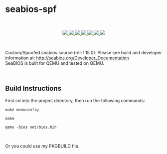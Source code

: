 # seabios-spf


<br>

<p align="center"> 
    <a href="#" target="_blank"> <img src="https://img.shields.io/tokei/lines/github/nexusflipp/seabios"/> </a>
    <a href="#" target="_blank"> <img src="https://img.shields.io/github/issues/nexusflipp/seabios"/> </a>
    <a href="#" target="_blank"> <img src="https://img.shields.io/github/languages/top/nexusflipp/seabios"/> </a> 
    <a href="#" target="_blank"> <img src="https://img.shields.io/github/languages/count/nexusflipp/seabios"/> </a> 
    <a href="#" target="_blank"> <img src="https://img.shields.io/github/last-commit/nexusflipp/seabios"/> </a> 
    <a href="#" target="_blank"> <img src="https://img.shields.io/github/repo-size/nexusflipp/seabios"/> </a> 
    <a href="#" target="_blank"> <img src="https://img.shields.io/github/languages/code-size/nexusflipp/seabios"/> </a> 
</p>

<br>

Custom/Spoofed seabios source (rel-1.15.0).
Please see build and developer information at: http://seabios.org/Developer_Documentation<br>
SeaBIOS is built for QEMU and tested on QEMU.

<br>

## Build Instructions

First cd into the project directory, then run the following commands:

```shell
make menuconfig 
```

```shell
make
```

```shell
qemu -bios out/bios.bin
```
<br>

Or you could use my PKGBUILD file.
